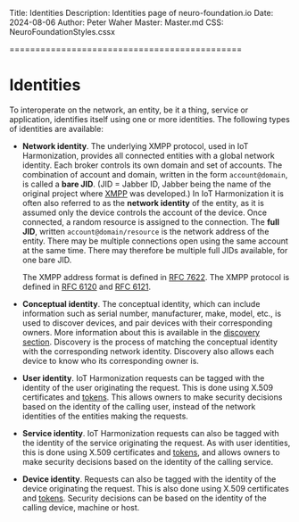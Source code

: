 ﻿Title: Identities
Description: Identities page of neuro-foundation.io
Date: 2024-08-06
Author: Peter Waher
Master: Master.md
CSS: NeuroFoundationStyles.cssx

=============================================

Identities
========================

To interoperate on the network, an entity, be it a thing, service or application, identifies itself using one or more identities. The following types of
identities are available:

* **Network identity**. The underlying XMPP protocol, used in IoT Harmonization, provides all connected entities with a global network identity. Each 
broker controls its own domain and set of accounts. The combination of account and domain, written in the form `account@domain`, is called a 
**bare JID**. (JID = Jabber ID, Jabber being the name of the original project where [XMPP](https://xmpp.org/) was developed.) In IoT Harmonization 
it is often also referred to as the **network identity** of the entity, as it is assumed only the device controls the account of the device. Once 
connected, a random resource is assigned to the connection. The **full JID**, written `account@domain/resource` is the network address of the entity.
There may be multiple connections open using the same account at the same time. There may therefore be multiple full JIDs available, for one bare JID.

	The XMPP address format is defined in [RFC 7622](https://tools.ietf.org/html/rfc7622). The XMPP protocol is defined in
	[RFC 6120](https://tools.ietf.org/html/rfc6120) and [RFC 6121](https://tools.ietf.org/html/rfc6121).

* **Conceptual identity**. The conceptual identity, which can include information such as serial number, manufacturer, make, model, etc., 
is used to discover devices, and pair devices with their corresponding owners. More information about this is available in the 
[discovery section](Discovery.md). Discovery is the process of matching the conceptual identity with the corresponding network identity. 
Discovery also allows each device to know who its corresponding owner is.

* **User identity**. IoT Harmonization requests can be tagged with the identity of the user originating the request. This is done using X.509 certificates
	and [tokens](Tokens.md). This allows owners to make security decisions based on the identity of the calling user, instead of the network identities
	of the entities making the requests.

* **Service identity**. IoT Harmonization requests can also be tagged with the identity of the service originating the request. As with user identities,
	this is done using X.509 certificates and [tokens](Tokens.md), and allows owners to make security decisions based on the identity of the calling service.

* **Device identity**. Requests can also be tagged with the identity of the device originating the request. This is also done using X.509 certificates
	and [tokens](Tokens.md). Security decisions can be based on the identity of the calling device, machine or host.
